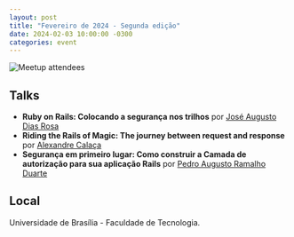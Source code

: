 ```yaml
---
layout: post
title: "Fevereiro de 2024 - Segunda edição"
date: 2024-02-03 10:00:00 -0300
categories: event
---
```


<img src="{{ '/images/events/2024-02.jpeg' | relative_url }}" alt="Meetup attendees" />

## Talks

- **Ruby on Rails: Colocando a segurança nos trilhos** por [José Augusto Dias Rosa](https://www.linkedin.com/in/joseaugustodev/)
- **Riding the Rails of Magic: The journey between request and response** por [Alexandre Calaça](blog.alexandrecalaca.com)
- **Segurança em primeiro lugar: Como construir a Camada de autorização para sua aplicação Rails** por [Pedro Augusto Ramalho Duarte](twitter.com/pedroarduarte)

## Local

Universidade de Brasília - Faculdade de Tecnologia.
